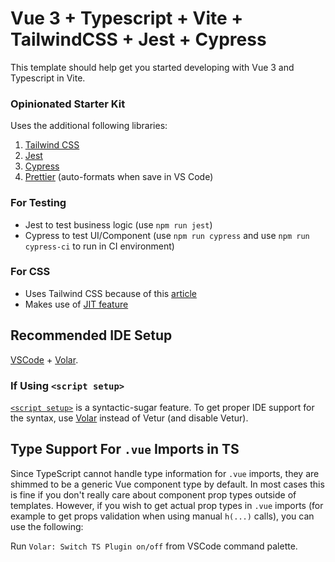 # Vue 3 + Typescript + Vite + TailwindCSS + Jest + Cypress

This template should help get you started developing with Vue 3 and Typescript in Vite.

### Opinionated Starter Kit

Uses the additional following libraries:

1. [Tailwind CSS](https://tailwindcss.com/)
2. [Jest](https://jestjs.io/)
3. [Cypress](https://www.cypress.io/)
4. [Prettier](https://prettier.io/) (auto-formats when save in VS Code)

### For Testing

- Jest to test business logic (use `npm run jest`)
- Cypress to test UI/Component (use `npm run cypress` and use `npm run cypress-ci` to run in CI environment)

### For CSS

- Uses Tailwind CSS because of this [article](https://adamwathan.me/css-utility-classes-and-separation-of-concerns/)
- Makes use of [JIT feature](https://www.youtube.com/watch?v=3O_3X7InOw8)

## Recommended IDE Setup

[VSCode](https://code.visualstudio.com/) + [Volar](https://marketplace.visualstudio.com/items?itemName=johnsoncodehk.volar).

### If Using `<script setup>`

[`<script setup>`](https://v3.vuejs.org/api/sfc-script-setup.html#sfc-script-setup) is a syntactic-sugar feature. To get proper IDE support for the syntax, use [Volar](https://marketplace.visualstudio.com/items?itemName=johnsoncodehk.volar) instead of Vetur (and disable Vetur).

## Type Support For `.vue` Imports in TS

Since TypeScript cannot handle type information for `.vue` imports, they are shimmed to be a generic Vue component type by default. In most cases this is fine if you don't really care about component prop types outside of templates. However, if you wish to get actual prop types in `.vue` imports (for example to get props validation when using manual `h(...)` calls), you can use the following:

Run `Volar: Switch TS Plugin on/off` from VSCode command palette.
